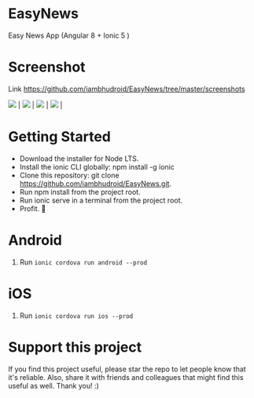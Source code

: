 # EasyNews
Easy News App (Angular 8  + Ionic 5 ) 

# Screenshot  

Link https://github.com/iambhudroid/EasyNews/tree/master/screenshots

![](/screenshots/Home.jpg) | ![](/screenshots/Sources.jpg) | ![](/screenshots/Favorite.jpg) | ![](/screenshots/Profile.jpg) | 

# Getting Started
* Download the installer for Node LTS.
* Install the ionic CLI globally: npm install -g ionic
* Clone this repository: git clone https://github.com/iambhudroid/EasyNews.git.
* Run npm install from the project root.
* Run ionic serve in a terminal from the project root.
* Profit. 🎉

# Android
1. Run `ionic cordova run android --prod`
# iOS
1. Run `ionic cordova run ios --prod`

# Support this project
If you find this project useful, please star the repo to let people know that it's reliable. Also, 
share it with friends and colleagues that might find this useful as well. Thank you! :)
